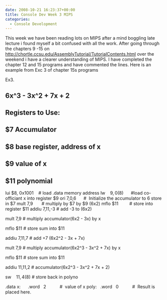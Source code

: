 ```yaml
---
date: 2008-10-21 16:23:37+00:00
title: Console Dev Week 3 MIPS
categories:
  - Console Development
---
```


This week we have been reading lots on MIPS after a mind boggling late lecture i found myself a bit confused with all the work. After going through the chapters 9 -15 on http://chortle.ccsu.edu/AssemblyTutorial/TutorialContents.html over the weekend i have a clearer understanding of MIPS. I have completed the chapter 12 and 15 programs and have commented the lines. Here is an example from Exc 3 of chapter 15s programs

Ex3.

##

## 6x^3 - 3x^2 + 7x + 2

##

## Registers to Use:

##

## $7 Accumulator

## $8 base register, address of x

## $9 value of x

## $11 polynomial

lui $8, 0x1001    # load .data memory address
lw    $9,0($8)      #load co-officiant x into register $9
ori $7,$0,6      #  Initialize the accumulator to 6 store in $7
mult $7,$9       # multiply by $7 by $9 (6x2)
mflo $11         # store into register $11
addiu $7,$11,-3 # add -3 to (6x2)

mult $7,$9 # multiply accumulator(6x2 - 3x) by x

mflo $11 # store sum into $11

addiu $7,$11,7 # add +7 (6x2^2 - 3x + 7x)

mult $7,$9 # multiply accumulator(6x2^3 - 3x^2 + 7x) by x

mflo $11 # store sum into $11

addiu $11,$11,2 # accumulator(6x2^3 - 3x^2 + 7x + 2)

sw    $11,4($8) # store back in polyno

.data
x:      .word   2           #  value of x
poly:   .word   0           #  Result is placed here.
